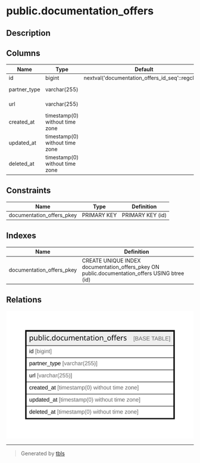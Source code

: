 # public.documentation_offers

## Description

## Columns

| Name | Type | Default | Nullable | Children | Parents | Comment |
| ---- | ---- | ------- | -------- | -------- | ------- | ------- |
| id | bigint | nextval('documentation_offers_id_seq'::regclass) | false |  |  |  |
| partner_type | varchar(255) |  | false |  |  | Тип партнера |
| url | varchar(255) |  | true |  |  | Cсылка на файл |
| created_at | timestamp(0) without time zone |  | true |  |  |  |
| updated_at | timestamp(0) without time zone |  | true |  |  |  |
| deleted_at | timestamp(0) without time zone |  | true |  |  |  |

## Constraints

| Name | Type | Definition |
| ---- | ---- | ---------- |
| documentation_offers_pkey | PRIMARY KEY | PRIMARY KEY (id) |

## Indexes

| Name | Definition |
| ---- | ---------- |
| documentation_offers_pkey | CREATE UNIQUE INDEX documentation_offers_pkey ON public.documentation_offers USING btree (id) |

## Relations

![er](public.documentation_offers.svg)

---

> Generated by [tbls](https://github.com/k1LoW/tbls)
